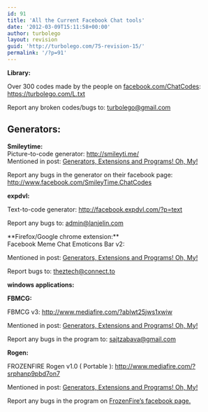 ```yaml
---
id: 91
title: 'All the Current Facebook Chat tools'
date: '2012-03-09T15:11:58+00:00'
author: turbolego
layout: revision
guid: 'http://turbolego.com/75-revision-15/'
permalink: '/?p=91'
---
```


**Library:**

Over 300 codes made by the people on [facebook.com/ChatCodes](http://facebook.com/ChatCodes): <https://turbolego.com/L.txt>

Report any broken codes/bugs to: <turbolego@gmail.com>

## Generators:

**Smileytime:**  
Picture-to-code generator: <http://smileyti.me/>  
Mentioned in post: [Generators, Extensions and Programs! Oh, My!](https://turbolego.com/generators-extensions-and-programs-oh-my/ "Permalink to Generators, Extensions and Programs! Oh, My!")

Report any bugs in the generator on their facebook page:  
<http://www.facebook.com/SmileyTime.ChatCodes>

**expdvl:**

Text-to-code generator: <http://facebook.expdvl.com/?p=text>

Report any bugs to: [admin@lanjelin.com](mailto:admin@lanjelin.com?subject=fbrep)

<div></div><div>**Firefox/Google chrome extension:**</div><div>Facebook Meme Chat Emoticons Bar v2: <http://userscripts.org/scripts/show/122827>

Mentioned in post: [Generators, Extensions and Programs! Oh, My!](https://turbolego.com/generators-extensions-and-programs-oh-my/ "Permalink to Generators, Extensions and Programs! Oh, My!")

Report bugs to: <theztech@connect.to>

**windows applications:**

**FBMCG:**

FBMCG v3: <http://www.mediafire.com/?ablwt25jws1xwiw>

Mentioned in post: [Generators, Extensions and Programs! Oh, My!](https://turbolego.com/generators-extensions-and-programs-oh-my/ "Permalink to Generators, Extensions and Programs! Oh, My!")

Report any bugs in the program to: <sajtzabava@gmail.com>

**Rogen:**

FROZENFIRE Rogen v1.0 ( Portable ): <http://www.mediafire.com/?srphanp9pbd7on7>

Mentioned in post: [Generators, Extensions and Programs! Oh, My!](https://turbolego.com/generators-extensions-and-programs-oh-my/ "Permalink to Generators, Extensions and Programs! Oh, My!")

Report any bugs in the program on [FrozenFire’s facebook page.](http://www.facebook.com/FROZENFIRE.US)

</div>